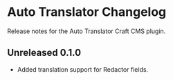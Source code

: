 # Auto Translator Changelog

Release notes for the Auto Translator Craft CMS plugin.

## Unreleased 0.1.0

- Added translation support for Redactor fields.
